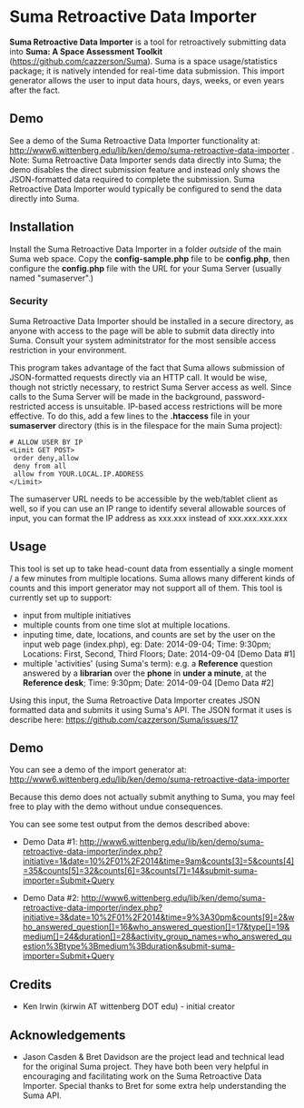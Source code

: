 # Suma Retroactive Data Importer

**Suma Retroactive Data Importer** is a tool for retroactively submitting data into **Suma: A Space Assessment Toolkit** (https://github.com/cazzerson/Suma). Suma is a space usage/statistics package; it is natively intended for real-time data submission. This import generator allows the user to input data hours, days, weeks, or even years after the fact. 

## Demo

See a demo of the Suma Retroactive Data Importer functionality at: http://www6.wittenberg.edu/lib/ken/demo/suma-retroactive-data-importer . Note: Suma Retroactive Data Importer sends data directly into Suma; the demo disables the direct submission feature and instead only shows the JSON-formatted data required to complete the submission. Suma Retroactive Data Importer would typically be configured to send the data directly into Suma.

## Installation

Install the Suma Retroactive Data Importer in a folder *outside* of the main Suma web space. Copy the **config-sample.php** file to be **config.php**, then configure the **config.php** file with the URL for your Suma Server (usually named "sumaserver".) 

### Security

Suma Retroactive Data Importer should be installed in a secure directory, as anyone with access to the page will be able to submit data directly into Suma. Consult your system adminitstrator for the most sensible access restriction in your environment. 

This program takes advantage of the fact that Suma allows submission of JSON-formatted requests directly via an HTTP call. It would be wise, though not strictly necessary, to restrict Suma Server access as well. Since calls to the Suma Server will be made in the background, password-restricted access is unsuitable. IP-based access restrictions will be more effective. To do this, add a few lines to the **.htaccess** file in your **sumaserver** directory (this is in the filespace for the main Suma project):
```
# ALLOW USER BY IP
<Limit GET POST>
 order deny,allow
 deny from all
 allow from YOUR.LOCAL.IP.ADDRESS
</Limit>
```

The sumaserver URL needs to be accessible by the web/tablet client as well, so if you can use an IP range to identify several allowable sources of input, you can format the IP address as xxx.xxx instead of xxx.xxx.xxx.xxx


## Usage

This tool is set up to take head-count data from essentially a single moment / a few minutes from multiple locations. Suma allows many different kinds of counts and this import generator may not support all of them. This tool is currently set up to support:
* input from multiple initiatives
* multiple counts from one time slot at multiple locations. 
* inputing time, date, locations, and counts are set by the user on the input web page (index.php), eg: Date: 2014-09-04; Time: 9:30pm; Locations: First, Second, Third Floors; Date: 2014-09-04 [Demo Data #1]
* multiple 'activities' (using Suma's term): e.g. a **Reference** question answered by a **librarian** over the **phone** in **under a minute**, at the **Reference desk**; Time: 9:30pm; Date: 2014-09-04 [Demo Data #2] 

Using this input, the Suma Retroactive Data Importer creates JSON formatted data and submits it using Suma's API. The JSON format it uses is describe here: https://github.com/cazzerson/Suma/issues/17 


## Demo

You can see a demo of the import generator at: http://www6.wittenberg.edu/lib/ken/demo/suma-retroactive-data-importer

Because this demo  does not actually submit anything to Suma, you may feel free to play with the demo without undue consequences. 

You can see some test output from the demos described above: 
* Demo Data #1: http://www6.wittenberg.edu/lib/ken/demo/suma-retroactive-data-importer/index.php?initiative=1&date=10%2F01%2F2014&time=9am&counts[3]=5&counts[4]=35&counts[5]=32&counts[6]=3&counts[7]=14&submit-suma-importer=Submit+Query

* Demo Data #2: http://www6.wittenberg.edu/lib/ken/demo/suma-retroactive-data-importer/index.php?initiative=3&date=10%2F01%2F2014&time=9%3A30pm&counts[9]=2&who_answered_question[]=16&who_answered_question[]=17&type[]=19&medium[]=24&duration[]=28&activity_group_names=who_answered_question%3Btype%3Bmedium%3Bduration&submit-suma-importer=Submit+Query

## Credits

* Ken Irwin (kirwin AT wittenberg DOT edu) - initial creator

## Acknowledgements
* Jason Casden & Bret Davidson are the project lead and technical lead for the original Suma project. They have both been very helpful in encouraging and facilitating work on the Suma Retroactive Data Importer. Special thanks to Bret for some extra help understanding the Suma API.
